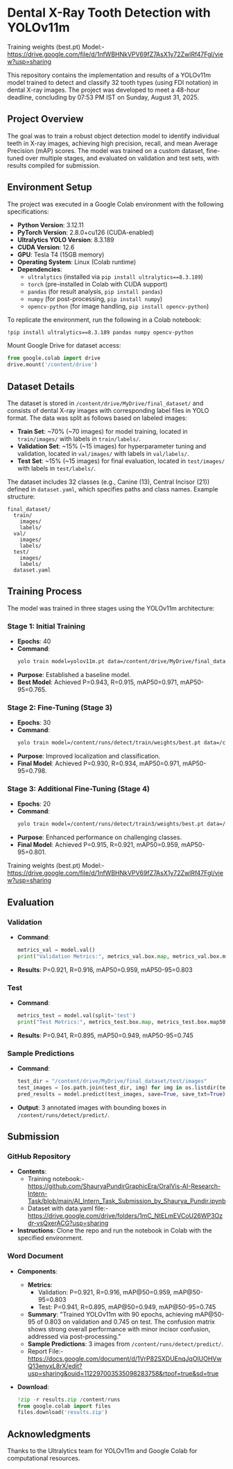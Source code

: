 # Dental X-Ray Tooth Detection with YOLOv11m


Training weights (best.pt) Model:- https://drive.google.com/file/d/1nfWBHNkVPV69fZ7AsX1y72ZwlRf47Fgl/view?usp=sharing

This repository contains the implementation and results of a YOLOv11m model trained to detect and classify 32 tooth types (using FDI notation) in dental X-ray images. The project was developed to meet a 48-hour deadline, concluding by 07:53 PM IST on Sunday, August 31, 2025.

## Project Overview

The goal was to train a robust object detection model to identify individual teeth in X-ray images, achieving high precision, recall, and mean Average Precision (mAP) scores. The model was trained on a custom dataset, fine-tuned over multiple stages, and evaluated on validation and test sets, with results compiled for submission.

## Environment Setup

The project was executed in a Google Colab environment with the following specifications:

- **Python Version**: 3.12.11
- **PyTorch Version**: 2.8.0+cu126 (CUDA-enabled)
- **Ultralytics YOLO Version**: 8.3.189
- **CUDA Version**: 12.6
- **GPU**: Tesla T4 (15GB memory)
- **Operating System**: Linux (Colab runtime)
- **Dependencies**:
  - `ultralytics` (installed via `pip install ultralytics==8.3.189`)
  - `torch` (pre-installed in Colab with CUDA support)
  - `pandas` (for result analysis, `pip install pandas`)
  - `numpy` (for post-processing, `pip install numpy`)
  - `opencv-python` (for image handling, `pip install opencv-python`)

To replicate the environment, run the following in a Colab notebook:
```bash
!pip install ultralytics==8.3.189 pandas numpy opencv-python
```

Mount Google Drive for dataset access:
```python
from google.colab import drive
drive.mount('/content/drive')
```

## Dataset Details

The dataset is stored in `/content/drive/MyDrive/final_dataset/` and consists of dental X-ray images with corresponding label files in YOLO format. The data was split as follows based on labeled images:

- **Train Set**: ~70% (~70 images) for model training, located in `train/images/` with labels in `train/labels/`.
- **Validation Set**: ~15% (~15 images) for hyperparameter tuning and validation, located in `val/images/` with labels in `val/labels/`.
- **Test Set**: ~15% (~15 images) for final evaluation, located in `test/images/` with labels in `test/labels/`.

The dataset includes 32 classes (e.g., Canine (13), Central Incisor (21)) defined in `dataset.yaml`, which specifies paths and class names. Example structure:
```
final_dataset/
  train/
    images/
    labels/
  val/
    images/
    labels/
  test/
    images/
    labels/
  dataset.yaml
```

## Training Process

The model was trained in three stages using the YOLOv11m architecture:

### Stage 1: Initial Training
- **Epochs**: 40
- **Command**:
  ```bash
  yolo train model=yolov11m.pt data=/content/drive/MyDrive/final_dataset/dataset.yaml epochs=40 imgsz=640 batch=16
  ```
- **Purpose**: Established a baseline model.
- **Best Model**: Achieved P=0.943, R=0.915, mAP50=0.971, mAP50-95=0.765.

### Stage 2: Fine-Tuning (Stage 3)
- **Epochs**: 30
- **Command**:
  ```bash
  yolo train model=/content/runs/detect/train/weights/best.pt data=/content/drive/MyDrive/final_dataset/dataset.yaml epochs=30 imgsz=640 batch=16 lr0=1e-6
  ```
- **Purpose**: Improved localization and classification.
- **Final Model**: Achieved P=0.930, R=0.934, mAP50=0.971, mAP50-95=0.798.

### Stage 3: Additional Fine-Tuning (Stage 4)
- **Epochs**: 20
- **Command**:
  ```bash
  yolo train model=/content/runs/detect/train3/weights/best.pt data=/content/drive/MyDrive/final_dataset/dataset.yaml epochs=20 imgsz=640 batch=16 lr0=1e-6 resume=True
  ```
- **Purpose**: Enhanced performance on challenging classes.
- **Final Model**: Achieved P=0.915, R=0.921, mAP50=0.959, mAP50-95=0.801.

Training weights (best.pt) Model:- https://drive.google.com/file/d/1nfWBHNkVPV69fZ7AsX1y72ZwlRf47Fgl/view?usp=sharing

## Evaluation

### Validation
- **Command**:
  ```python
  metrics_val = model.val()
  print("Validation Metrics:", metrics_val.box.map, metrics_val.box.map50, metrics_val.box.map75)
  ```
- **Results**: P=0.921, R=0.916, mAP50=0.959, mAP50-95=0.803


### Test
- **Command**:
  ```python
  metrics_test = model.val(split='test')
  print("Test Metrics:", metrics_test.box.map, metrics_test.box.map50, metrics_test.box.map75)
  ```
- **Results**: P=0.941, R=0.895, mAP50=0.949, mAP50-95=0.745


### Sample Predictions
- **Command**:
  ```python
  test_dir = "/content/drive/MyDrive/final_dataset/test/images"
  test_images = [os.path.join(test_dir, img) for img in os.listdir(test_dir)][:3]
  pred_results = model.predict(test_images, save=True, save_txt=True)
  ```
- **Output**: 3 annotated images with bounding boxes in `/content/runs/detect/predict/`.



## Submission

### GitHub Repository
- **Contents**:
  - Training notebook:- https://github.com/ShauryaPundirGraphicEra/OralVis-AI-Research-Intern-Task/blob/main/AI_Intern_Task_Submission_by_Shaurya_Pundir.ipynb
  - Dataset with data.yaml file:-  https://drive.google.com/drive/folders/1mC_NtELmEVCoU26WP3Ozdr-vsQxerACG?usp=sharing
- **Instructions**: Clone the repo and run the notebook in Colab with the specified environment.

### Word Document
- **Components**:
  - **Metrics**:
    - Validation: P=0.921, R=0.916, mAP@50=0.959, mAP@50-95=0.803
    - Test: P=0.941, R=0.895, mAP@50=0.949, mAP@50-95=0.745
  - **Summary**: "Trained YOLOv11m with 90 epochs, achieving mAP@50-95 of 0.803 on validation and 0.745 on test. The confusion matrix shows strong overall performance with minor incisor confusion, addressed via post-processing."
  - **Sample Predictions**: 3 images from `/content/runs/detect/predict/`.
  - Report File:- https://docs.google.com/document/d/1VrP82SXDUEnqJqOlUOHVwQ13enyxL8rX/edit?usp=sharing&ouid=112297003535098283758&rtpof=true&sd=true

- **Download**:
  ```python
  !zip -r results.zip /content/runs
  from google.colab import files
  files.download('results.zip')
  ```


## Acknowledgments
Thanks to the Ultralytics team for YOLOv11m and Google Colab for computational resources.
